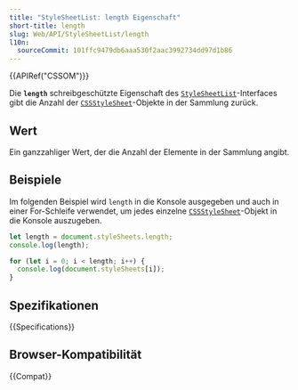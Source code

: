 ```yaml
---
title: "StyleSheetList: length Eigenschaft"
short-title: length
slug: Web/API/StyleSheetList/length
l10n:
  sourceCommit: 101ffc9479db6aaa530f2aac3992734dd97d1b86
---
```


{{APIRef("CSSOM")}}

Die **`length`** schreibgeschützte Eigenschaft des [`StyleSheetList`](/de/docs/Web/API/StyleSheetList)-Interfaces gibt die Anzahl der [`CSSStyleSheet`](/de/docs/Web/API/CSSStyleSheet)-Objekte in der Sammlung zurück.

## Wert

Ein ganzzahliger Wert, der die Anzahl der Elemente in der Sammlung angibt.

## Beispiele

Im folgenden Beispiel wird `length` in die Konsole ausgegeben und auch in einer For-Schleife verwendet, um jedes einzelne [`CSSStyleSheet`](/de/docs/Web/API/CSSStyleSheet)-Objekt in die Konsole auszugeben.

```js
let length = document.styleSheets.length;
console.log(length);

for (let i = 0; i < length; i++) {
  console.log(document.styleSheets[i]);
}
```

## Spezifikationen

{{Specifications}}

## Browser-Kompatibilität

{{Compat}}
